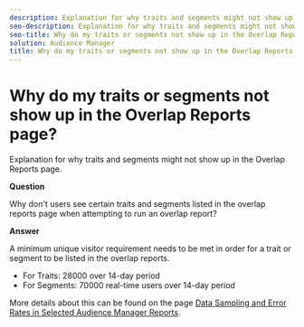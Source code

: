 ```yaml
---
description: Explanation for why traits and segments might not show up in the Overlap Reports page.
seo-description: Explanation for why traits and segments might not show up in the Overlap Reports page.
seo-title: Why do my traits or segments not show up in the Overlap Reports page?
solution: Audience Manager
title: Why do my traits or segments not show up in the Overlap Reports page?
---
```


# Why do my traits or segments not show up in the Overlap Reports page?

Explanation for why traits and segments might not show up in the Overlap Reports page.

**Question**

Why don't users see certain traits and segments listed in the overlap reports page when attempting to run an overlap report?

**Answer**

A minimum unique visitor requirement needs to be met in order for a trait or segment to be listed in the overlap reports.


* For Traits: 28000 over 14-day period
* For Segments: 70000 real-time users over 14-day period

More details about this can be found on the page [Data Sampling and Error Rates in Selected Audience Manager Reports](/help/using/reporting/report-sampling.md).